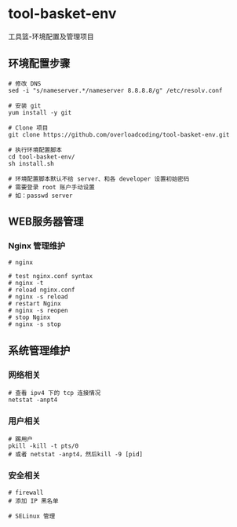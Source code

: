 # tool-basket-env
工具篮-环境配置及管理项目

## 环境配置步骤

```shell
# 修改 DNS
sed -i "s/nameserver.*/nameserver 8.8.8.8/g" /etc/resolv.conf

# 安装 git
yum install -y git

# Clone 项目
git clone https://github.com/overloadcoding/tool-basket-env.git

# 执行环境配置脚本
cd tool-basket-env/
sh install.sh

# 环境配置脚本默认不给 server、和各 developer 设置初始密码
# 需要登录 root 账户手动设置
# 如：passwd server
```

## WEB服务器管理

### Nginx 管理维护

```shell
# nginx

# test nginx.conf syntax
# nginx -t
# reload nginx.conf
# nginx -s reload
# restart Nginx
# nginx -s reopen
# stop Nginx
# nginx -s stop
```

## 系统管理维护

### 网络相关

```shell
# 查看 ipv4 下的 tcp 连接情况
netstat -anpt4
```

### 用户相关

```shell
# 踢用户
pkill -kill -t pts/0
# 或者 netstat -anpt4，然后kill -9 [pid]
```

### 安全相关

```shell
# firewall
# 添加 IP 黑名单

# SELinux 管理

```

